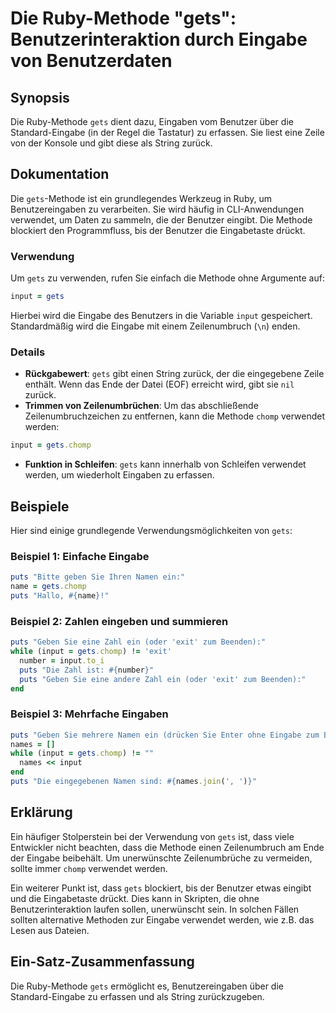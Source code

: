 <!--
Meta Description: # Die Ruby-Methode "gets": Benutzerinteraktion durch Eingabe von Benutzerdaten ## Synopsis Die Ruby-Methode `gets` dient dazu, Eingaben vom Benutzer ü...
Meta Keywords: die, gets, ruby, eingabe, der
-->

# Die Ruby-Methode "gets": Benutzerinteraktion durch Eingabe von Benutzerdaten

## Synopsis
Die Ruby-Methode `gets` dient dazu, Eingaben vom Benutzer über die Standard-Eingabe (in der Regel die Tastatur) zu erfassen. Sie liest eine Zeile von der Konsole und gibt diese als String zurück.

## Dokumentation
Die `gets`-Methode ist ein grundlegendes Werkzeug in Ruby, um Benutzereingaben zu verarbeiten. Sie wird häufig in CLI-Anwendungen verwendet, um Daten zu sammeln, die der Benutzer eingibt. Die Methode blockiert den Programmfluss, bis der Benutzer die Eingabetaste drückt.

### Verwendung
Um `gets` zu verwenden, rufen Sie einfach die Methode ohne Argumente auf:

```ruby
input = gets
```

Hierbei wird die Eingabe des Benutzers in die Variable `input` gespeichert. Standardmäßig wird die Eingabe mit einem Zeilenumbruch (`\n`) enden.

### Details
- **Rückgabewert**: `gets` gibt einen String zurück, der die eingegebene Zeile enthält. Wenn das Ende der Datei (EOF) erreicht wird, gibt sie `nil` zurück.
- **Trimmen von Zeilenumbrüchen**: Um das abschließende Zeilenumbruchzeichen zu entfernen, kann die Methode `chomp` verwendet werden:

```ruby
input = gets.chomp
```

- **Funktion in Schleifen**: `gets` kann innerhalb von Schleifen verwendet werden, um wiederholt Eingaben zu erfassen.

## Beispiele
Hier sind einige grundlegende Verwendungsmöglichkeiten von `gets`:

### Beispiel 1: Einfache Eingabe
```ruby
puts "Bitte geben Sie Ihren Namen ein:"
name = gets.chomp
puts "Hallo, #{name}!"
```

### Beispiel 2: Zahlen eingeben und summieren
```ruby
puts "Geben Sie eine Zahl ein (oder 'exit' zum Beenden):"
while (input = gets.chomp) != 'exit'
  number = input.to_i
  puts "Die Zahl ist: #{number}"
  puts "Geben Sie eine andere Zahl ein (oder 'exit' zum Beenden):"
end
```

### Beispiel 3: Mehrfache Eingaben
```ruby
puts "Geben Sie mehrere Namen ein (drücken Sie Enter ohne Eingabe zum Beenden):"
names = []
while (input = gets.chomp) != ""
  names << input
end
puts "Die eingegebenen Namen sind: #{names.join(', ')}"
```

## Erklärung
Ein häufiger Stolperstein bei der Verwendung von `gets` ist, dass viele Entwickler nicht beachten, dass die Methode einen Zeilenumbruch am Ende der Eingabe beibehält. Um unerwünschte Zeilenumbrüche zu vermeiden, sollte immer `chomp` verwendet werden. 

Ein weiterer Punkt ist, dass `gets` blockiert, bis der Benutzer etwas eingibt und die Eingabetaste drückt. Dies kann in Skripten, die ohne Benutzerinteraktion laufen sollen, unerwünscht sein. In solchen Fällen sollten alternative Methoden zur Eingabe verwendet werden, wie z.B. das Lesen aus Dateien.

## Ein-Satz-Zusammenfassung
Die Ruby-Methode `gets` ermöglicht es, Benutzereingaben über die Standard-Eingabe zu erfassen und als String zurückzugeben.